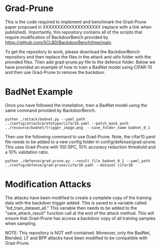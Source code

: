 # Grad-Prune
This is the code required to implement and benchmark the Grad-Prune paper proposed in XXXXXXXXXXXXXXXXXXXX (replace with a link when published). Importantly, this repository contains all of the scripts that require modification of BackdoorBench provided by https://github.com/SCLBD/BackdoorBench/tree/main.

To get the repository to work, please download the BackdoorBench repository and then replace the files in the attack and utils folder with the provided files. Then add grad-prune.py file to the defence folder. Below we have provided an example of how to train a BadNet model using CIFAR-10 and then use Grad-Prune to remove the backdoor.

# BadNet Example
Once you have followed the installation, train a BadNet model using the same command provided by BackdoorBench.
```
python ./attack/badnet.py --yaml_path ../config/attack/prototype/cifar10.yaml --patch_mask_path ../resource/badnet/trigger_image.png  --save_folder_name badnet_0_1
```
Then use the following command to use Grad-Prune. Note, the cifar10.yaml file needs to be added to a new config folder in config/defense/grad-prune. This uses Grad-Prune with 100 SPC, 10% accuracy reduction threshold and a 10% validation ratio.
```
python ./defense/grad-prune.py --result_file badnet_0_1 --yaml_path ../config/defense/grad-prune/cifar10.yaml --dataset cifar10
```

# Modification Attacks
The attacks have been modified to create a complete copy of the training data with the backdoor trigger added. This is saved to a variable called "bd_train_dataset_all." This variable then needs to be added to the "save_attack_result" function call at the end of the attack method. This will ensure that Grad-Prune has access a backdoor copy of all training samples when sampling.

NOTE: This repository is NOT self-contained. Moreover, only the BadNet, Blended, LF and BPP attacks have been modified to be compatible with Grad-Prune. 